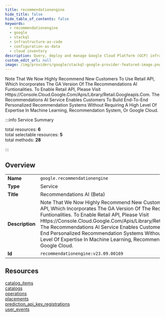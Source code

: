 ```yaml
---
title: recommendationengine
hide_title: false
hide_table_of_contents: false
keywords:
  - recommendationengine
  - google
  - stackql
  - infrastructure-as-code
  - configuration-as-data
  - cloud inventory
description: Query, deploy and manage Google Cloud Platform (GCP) infrastructure and resources using SQL
custom_edit_url: null
image: /img/providers/google/stackql-google-provider-featured-image.png
---
```


Note That We Now Highly Recommend New Customers To Use Retail API, Which Incorporates The GA Version Of The Recommendations AI Funtionalities. To Enable Retail API, Please Visit Https://Console.Cloud.Google.Com/Apis/Library/Retail.Googleapis.Com. The Recommendations AI Service Enables Customers To Build End-To-End Personalized Recommendation Systems Without Requiring A High Level Of Expertise In Machine Learning, Recommendation System, Or Google Cloud.  
    
:::info Service Summary

<div class="row">
<div class="providerDocColumn">
<span>total resources:&nbsp;<b>6</b></span><br />
<span>total selectable resources:&nbsp;<b>5</b></span><br />
<span>total methods:&nbsp;<b>28</b></span><br />
</div>
</div>

:::

## Overview
<table><tbody>
<tr><td><b>Name</b></td><td><code>google.recommendationengine</code></td></tr>
<tr><td><b>Type</b></td><td>Service</td></tr>
<tr><td><b>Title</b></td><td>Recommendations AI (Beta)</td></tr>
<tr><td><b>Description</b></td><td>Note That We Now Highly Recommend New Customers To Use Retail API, Which Incorporates The GA Version Of The Recommendations AI Funtionalities. To Enable Retail API, Please Visit Https://Console.Cloud.Google.Com/Apis/Library/Retail.Googleapis.Com. The Recommendations AI Service Enables Customers To Build End-To-End Personalized Recommendation Systems Without Requiring A High Level Of Expertise In Machine Learning, Recommendation System, Or Google Cloud.</td></tr>
<tr><td><b>Id</b></td><td><code>recommendationengine:v23.09.00169</code></td></tr>
</tbody></table>

## Resources
<div class="row">
<div class="providerDocColumn">
<a href="/providers/google/recommendationengine/catalog_items/">catalog_items</a><br />
<a href="/providers/google/recommendationengine/catalogs/">catalogs</a><br />
<a href="/providers/google/recommendationengine/operations/">operations</a><br />
</div>
<div class="providerDocColumn">
<a href="/providers/google/recommendationengine/placements/">placements</a><br />
<a href="/providers/google/recommendationengine/prediction_api_key_registrations/">prediction_api_key_registrations</a><br />
<a href="/providers/google/recommendationengine/user_events/">user_events</a><br />
</div>
</div>
